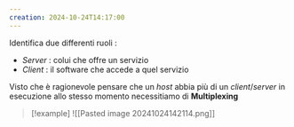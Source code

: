 ```yaml
---
creation: 2024-10-24T14:17:00
---
```

Identifica due differenti ruoli :
+ *Server* : colui che offre un servizio
+ *Client* : il software che accede a quel servizio

Visto che è ragionevole pensare che un *host* abbia più di un *client*/*server* in esecuzione allo stesso momento necessitiamo di **Multiplexing** 

>[!example] 
>![[Pasted image 20241024142114.png]]

